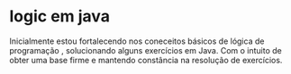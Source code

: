 # logic em java
Inicialmente estou fortalecendo nos coneceitos básicos de lógica de programação , solucionando alguns exercícios em Java. 
Com o intuito de obter uma base firme e mantendo constância na resolução de exercícios.
